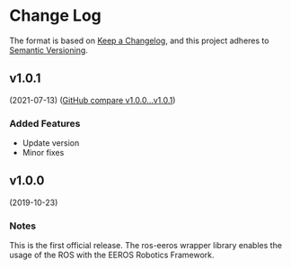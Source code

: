 # Change Log

The format is based on [Keep a Changelog](https://keepachangelog.com/en/1.0.0/),
and this project adheres to [Semantic Versioning](https://semver.org/spec/v2.0.0.html).


## v1.0.1
(2021-07-13) ([GitHub compare v1.0.0...v1.0.1](https://github.com/eeros-project/ros-eeros/compare/v1.0.0...v1.0.1))

### Added Features
* Update version
* Minor fixes


## v1.0.0
(2019-10-23)

### Notes
This is the first official release. The ros-eeros wrapper library enables
the usage of the ROS with the EEROS Robotics Framework.

